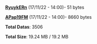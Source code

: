[**RyuykERn**](/data/RyuykERn.txt) (17/11/22 - 14:00)- 51 bytes

[**APap19FM**](/data/APap19FM.txt) (17/11/22 - 14:00)- 8660 bytes

**Total Datas**: 3506

**Total Size**: 19.24 MB / 19.2 MB